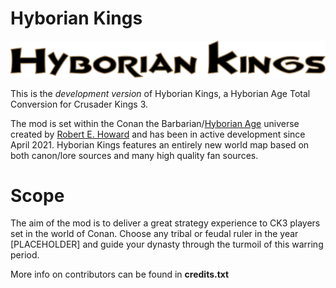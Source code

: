 # Hyborian Kings
![HK Logo](/0_Dev/Logo_Text.png)

This is the *development version* of Hyborian Kings, a Hyborian Age Total Conversion for Crusader Kings 3.

The mod is set within the Conan the Barbarian/[Hyborian Age](https://en.wikipedia.org/wiki/Hyborian_Age) universe created by [Robert E. Howard](https://en.wikipedia.org/wiki/Robert_E._Howard) and has been in active development since April 2021. Hyborian Kings features an entirely new world map based on both canon/lore sources and many high quality fan sources.

# Scope
The aim of the mod is to deliver a great strategy experience to CK3 players set in the world of Conan. Choose any tribal or feudal ruler in the year [PLACEHOLDER] and guide your dynasty through the turmoil of this warring period.

More info on contributors can be found in **credits.txt**
